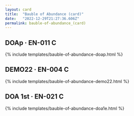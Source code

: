 ```yaml
---
layout: card
title:  "Bauble of Abundance (card)"
date:   "2022-12-29T21:27:36.606Z"
permalink: bauble-of-abundance_(card)
---
```


## DOAp &middot; EN-011 C

{% include templates/bauble-of-abundance-doap.html %}


## DEMO22 &middot; EN-004 C

{% include templates/bauble-of-abundance-demo22.html %}


## DOA 1st &middot; EN-021 C

{% include templates/bauble-of-abundance-doa1e.html %}
